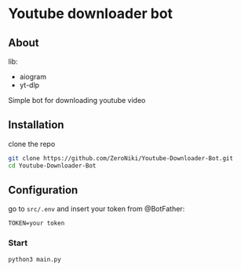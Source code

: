 # Youtube downloader bot
## About
lib:
  - aiogram
  - yt-dlp

Simple bot for downloading youtube video

## Installation
clone the repo
```sh
git clone https://github.com/ZeroNiki/Youtube-Downloader-Bot.git
cd Youtube-Downloader-Bot
```

## Configuration
go to `src/.env` and insert your token from @BotFather:
```
TOKEN=your token 
```

### Start

```
python3 main.py
```
